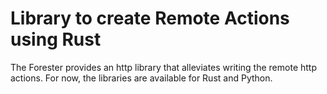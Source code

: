 # Library to create Remote Actions using Rust

The Forester provides an http library that alleviates writing the remote http actions.
For now, the libraries are available for Rust and Python.

 

